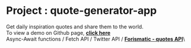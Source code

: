 # Project : quote-generator-app
Get daily inspiration quotes and share them to the world. \
To view a demo on Github page, **[click here](https://criscrispy.github.io/quote-generator-app/)**\
Async-Await functions / Fetch API / Twitter API / **[Forismatic - quotes API](https://forismatic.com/en/api/)**\
